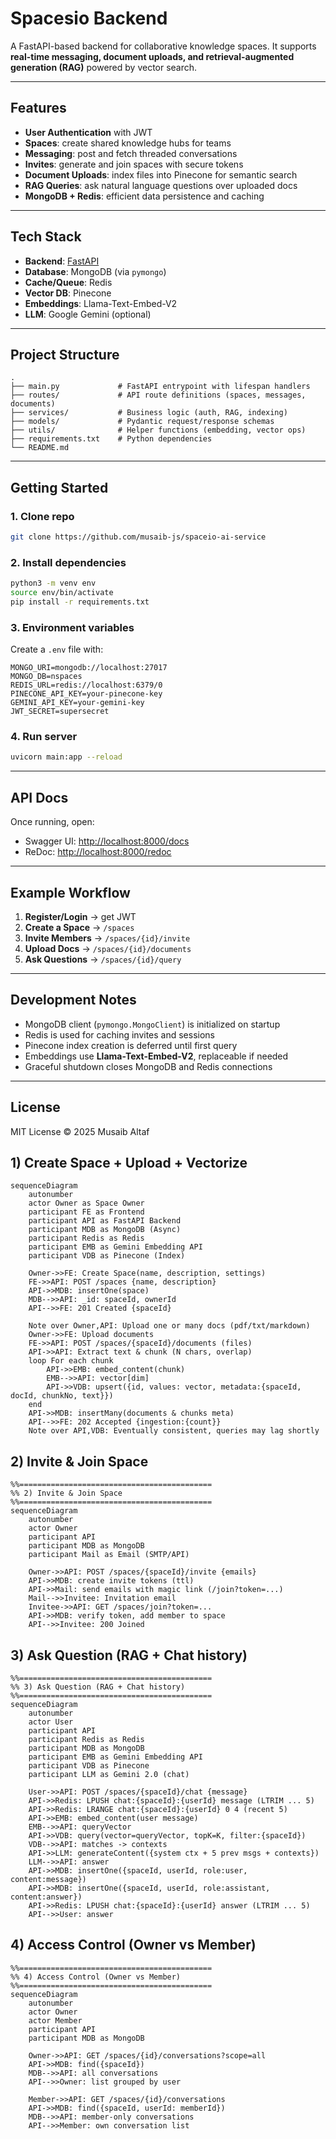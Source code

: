 # Spacesio Backend

A FastAPI-based backend for collaborative knowledge spaces.
It supports **real-time messaging, document uploads, and retrieval-augmented generation (RAG)** powered by vector search.

---

## Features

* **User Authentication** with JWT
* **Spaces**: create shared knowledge hubs for teams
* **Messaging**: post and fetch threaded conversations
* **Invites**: generate and join spaces with secure tokens
* **Document Uploads**: index files into Pinecone for semantic search
* **RAG Queries**: ask natural language questions over uploaded docs
* **MongoDB + Redis**: efficient data persistence and caching

---

## Tech Stack

* **Backend**: [FastAPI](https://fastapi.tiangolo.com/)
* **Database**: MongoDB (via `pymongo`)
* **Cache/Queue**: Redis
* **Vector DB**: Pinecone
* **Embeddings**: Llama-Text-Embed-V2
* **LLM**: Google Gemini (optional)

---

## Project Structure

```
.
├── main.py             # FastAPI entrypoint with lifespan handlers
├── routes/             # API route definitions (spaces, messages, documents)
├── services/           # Business logic (auth, RAG, indexing)
├── models/             # Pydantic request/response schemas
├── utils/              # Helper functions (embedding, vector ops)
├── requirements.txt    # Python dependencies
└── README.md
```

---

## Getting Started

### 1. Clone repo

```bash
git clone https://github.com/musaib-js/spaceio-ai-service
```

### 2. Install dependencies

```bash
python3 -m venv env
source env/bin/activate
pip install -r requirements.txt
```

### 3. Environment variables

Create a `.env` file with:

```
MONGO_URI=mongodb://localhost:27017
MONGO_DB=nspaces
REDIS_URL=redis://localhost:6379/0
PINECONE_API_KEY=your-pinecone-key
GEMINI_API_KEY=your-gemini-key
JWT_SECRET=supersecret
```

### 4. Run server

```bash
uvicorn main:app --reload
```

---

## API Docs

Once running, open:

* Swagger UI: [http://localhost:8000/docs](http://localhost:8000/docs)
* ReDoc: [http://localhost:8000/redoc](http://localhost:8000/redoc)

---

## Example Workflow

1. **Register/Login** → get JWT
2. **Create a Space** → `/spaces`
3. **Invite Members** → `/spaces/{id}/invite`
4. **Upload Docs** → `/spaces/{id}/documents`
5. **Ask Questions** → `/spaces/{id}/query`

---

## Development Notes

* MongoDB client (`pymongo.MongoClient`) is initialized on startup
* Redis is used for caching invites and sessions
* Pinecone index creation is deferred until first query
* Embeddings use **Llama-Text-Embed-V2**, replaceable if needed
* Graceful shutdown closes MongoDB and Redis connections

---

## License

MIT License © 2025 Musaib Altaf



## 1) Create Space + Upload + Vectorize

```mermaid
sequenceDiagram
    autonumber
    actor Owner as Space Owner
    participant FE as Frontend
    participant API as FastAPI Backend
    participant MDB as MongoDB (Async)
    participant Redis as Redis
    participant EMB as Gemini Embedding API
    participant VDB as Pinecone (Index)

    Owner->>FE: Create Space(name, description, settings)
    FE->>API: POST /spaces {name, description}
    API->>MDB: insertOne(space)
    MDB-->>API: _id: spaceId, ownerId
    API-->>FE: 201 Created {spaceId}

    Note over Owner,API: Upload one or many docs (pdf/txt/markdown)
    Owner->>FE: Upload documents
    FE->>API: POST /spaces/{spaceId}/documents (files)
    API->>API: Extract text & chunk (N chars, overlap)
    loop For each chunk
        API->>EMB: embed_content(chunk)
        EMB-->>API: vector[dim]
        API->>VDB: upsert({id, values: vector, metadata:{spaceId, docId, chunkNo, text}})
    end
    API->>MDB: insertMany(documents & chunks meta)
    API-->>FE: 202 Accepted {ingestion:{count}}
    Note over API,VDB: Eventually consistent, queries may lag shortly
```

## 2) Invite & Join Space

```mermaid
%%===========================================
%% 2) Invite & Join Space
%%===========================================
sequenceDiagram
    autonumber
    actor Owner
    participant API
    participant MDB as MongoDB
    participant Mail as Email (SMTP/API)

    Owner->>API: POST /spaces/{spaceId}/invite {emails}
    API->>MDB: create invite tokens (ttl)
    API->>Mail: send emails with magic link (/join?token=...)
    Mail-->>Invitee: Invitation email
    Invitee->>API: GET /spaces/join?token=...
    API->>MDB: verify token, add member to space
    API-->>Invitee: 200 Joined
```

## 3) Ask Question (RAG + Chat history)

```mermaid
%%===========================================
%% 3) Ask Question (RAG + Chat history)
%%===========================================
sequenceDiagram
    autonumber
    actor User
    participant API
    participant Redis as Redis
    participant MDB as MongoDB
    participant EMB as Gemini Embedding API
    participant VDB as Pinecone
    participant LLM as Gemini 2.0 (chat)

    User->>API: POST /spaces/{spaceId}/chat {message}
    API->>Redis: LPUSH chat:{spaceId}:{userId} message (LTRIM ... 5)
    API->>Redis: LRANGE chat:{spaceId}:{userId} 0 4 (recent 5)
    API->>EMB: embed_content(user message)
    EMB-->>API: queryVector
    API->>VDB: query(vector=queryVector, topK=K, filter:{spaceId})
    VDB-->>API: matches -> contexts
    API->>LLM: generateContent({system ctx + 5 prev msgs + contexts})
    LLM-->>API: answer
    API->>MDB: insertOne({spaceId, userId, role:user, content:message})
    API->>MDB: insertOne({spaceId, userId, role:assistant, content:answer})
    API->>Redis: LPUSH chat:{spaceId}:{userId} answer (LTRIM ... 5)
    API-->>User: answer
```

## 4) Access Control (Owner vs Member)

```mermaid
%%===========================================
%% 4) Access Control (Owner vs Member)
%%===========================================
sequenceDiagram
    autonumber
    actor Owner
    actor Member
    participant API
    participant MDB as MongoDB

    Owner->>API: GET /spaces/{id}/conversations?scope=all
    API->>MDB: find({spaceId})
    MDB-->>API: all conversations
    API-->>Owner: list grouped by user

    Member->>API: GET /spaces/{id}/conversations
    API->>MDB: find({spaceId, userId: memberId})
    MDB-->>API: member-only conversations
    API-->>Member: own conversation list
```